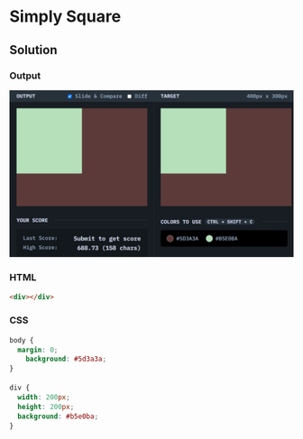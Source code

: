 # Simply Square

## Solution
### Output
![output screenshot](./../screenshot/01-01.png)
### HTML
```html
<div></div>
```

### CSS
```css
body {
  margin: 0;
    background: #5d3a3a;
}

div {
  width: 200px;
  height: 200px;
  background: #b5e0ba;
}
```

